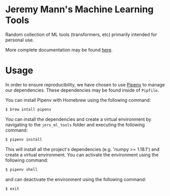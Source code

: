 # Jeremy Mann's Machine Learning Tools


Random collection of ML tools (transformers, etc) primarily intended for personal use.

More complete documentation may be found [here](https://jmann277.github.io/jers_ml_tools).

# Usage

In order to ensure reproducibility, we have chosen to use [Pipenv](https://pipenv-fork.readthedocs.io/en/latest/basics.html) to manage our dependencies. These dependencies may be found inside of `Pipfile`.

You can install Pipenv with Homebrew using the following command:

```bash
$ brew intall pipenv
```

You can install the dependencies and create a virtual environment by navigating to the `jers_ml_tools` folder and executing the following command:

```bash
$ pipenv install
```

This will install all the project's dependencies (e.g. 'numpy >= 1.18.1') and create a virtual environment. You can activate the environment using the following command:

```bash
$ pipenv shell
```

and can deactivate the environment using the following command: 

```bash
$ exit
```


